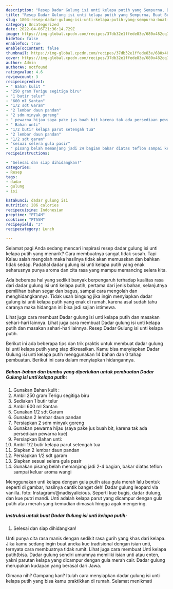 ```yaml
---
description: "Resep Dadar Gulung isi unti kelapa putih yang Sempurna, Buat Buka Puasa Menggugah Selera"
title: "Resep Dadar Gulung isi unti kelapa putih yang Sempurna, Buat Buka Puasa Menggugah Selera"
slug: 1803-resep-dadar-gulung-isi-unti-kelapa-putih-yang-sempurna-buat-buka-puasa-menggugah-selera
category: Uncategorized
date: 2022-04-06T21:36:14.729Z
image: https://img-global.cpcdn.com/recipes/37db32e1ffede83e/680x482cq70/dadar-gulung-isi-unti-kelapa-putih-foto-resep-utama.jpg
hideToc: false
enableToc: true
enableTocContent: false
thumbnail: https://img-global.cpcdn.com/recipes/37db32e1ffede83e/680x482cq70/dadar-gulung-isi-unti-kelapa-putih-foto-resep-utama.jpg
cover: https://img-global.cpcdn.com/recipes/37db32e1ffede83e/680x482cq70/dadar-gulung-isi-unti-kelapa-putih-foto-resep-utama.jpg
author: Admin
authorAv: notfound
ratingvalue: 4.6
reviewcount: 3
recipeingredient:
- " Bahan kulit "
- "250 gram Terigu segitiga biru"
- "1 butir telur"
- "600 ml Santan"
- "1/2 sdt Garam"
- "2 lembar daun pandan"
- "2 sdm minyak goreng"
- " pewarna hijau saya pake jus buah bit karena tak ada persediaan pewarna kue"
- " Bahan unti"
- "1/2 butir kelapa parut setengah tua"
- "2 lembar daun pandan"
- "1/2 sdt garam"
- "sesuai selera gula pasir"
- " pisang belah memanjang jadi 24 bagian bakar diatas teflon sampai keluar aroma wangi"
recipeinstructions:

- "Selesai dan siap dihidangkan!"
categories:
- Resep
tags:
- dadar
- gulung
- isi

katakunci: dadar gulung isi 
nutrition: 206 calories
recipecuisine: Indonesian
preptime: "PT14M"
cooktime: "PT55M"
recipeyield: "3"
recipecategory: Lunch

---
```



Selamat pagi Anda sedang mencari inspirasi resep dadar gulung isi unti kelapa putih yang menarik? Cara membuatnya sangat tidak susah. Tapi Kalau salah mengolah maka hasilnya tidak akan memuaskan dan bahkan tidak sedap. Padahal dadar gulung isi unti kelapa putih yang enak seharusnya punya aroma dan cita rasa yang mampu memancing selera kita.


Ada beberapa hal yang sedikit banyak berpengaruh terhadap kualitas rasa dari dadar gulung isi unti kelapa putih, pertama dari jenis bahan, selanjutnya pemilihan bahan segar dan bagus, sampai cara mengolah dan menghidangkannya. Tidak usah bingung jika ingin menyiapkan dadar gulung isi unti kelapa putih yang enak di rumah, karena asal sudah tahu caranya maka hidangan ini bisa jadi sajian istimewa.

Lihat juga cara membuat Dadar gulung isi unti kelapa putih dan masakan sehari-hari lainnya. Lihat juga cara membuat Dadar gulung isi unti kelapa putih dan masakan sehari-hari lainnya. Resep Dadar Gulung isi unti kelapa putih.


Berikut ini ada beberapa tips dan trik praktis untuk membuat dadar gulung isi unti kelapa putih yang siap dikreasikan. Kamu bisa menyiapkan Dadar Gulung isi unti kelapa putih menggunakan 14 bahan dan 0 tahap pembuatan. Berikut ini cara dalam menyiapkan hidangannya.

<!--inarticleads1-->

##### Bahan-bahan dan bumbu yang diperlukan untuk pembuatan Dadar Gulung isi unti kelapa putih:

1. Gunakan  Bahan kulit :
1. Ambil 250 gram Terigu segitiga biru
1. Sediakan 1 butir telur
1. Ambil 600 ml Santan
1. Gunakan 1/2 sdt Garam
1. Gunakan 2 lembar daun pandan
1. Persiapkan 2 sdm minyak goreng
1. Gunakan  pewarna hijau (saya pake jus buah bit, karena tak ada persediaan pewarna kue)
1. Persiapkan  Bahan unti:
1. Ambil 1/2 butir kelapa parut setengah tua
1. Siapkan 2 lembar daun pandan
1. Persiapkan 1/2 sdt garam
1. Siapkan sesuai selera gula pasir
1. Gunakan  pisang belah memanjang jadi 2-4 bagian, bakar diatas teflon sampai keluar aroma wangi


Menggunakan unti kelapa dengan gula putih atau gula merah lalu bentuk seperti di gambar, hasilnya cantik banget deh! Dadar gulung leopard vla vanilla. foto: Instagram/@nadisyalicious. Seperti kue bugis, dadar dulung, dan kue putri mandi. Unti adalah kelapa parut yang dicampur dengan gula putih atau merah yang kemudian dimasak hingga agak mengering. 

<!--inarticleads2-->

##### Instruksi untuk buat Dadar Gulung isi unti kelapa putih:


1. Selesai dan siap dihidangkan!

Unti punya cita rasa manis dengan sedikit rasa gurih yang khas dari kelapa. Jika kamu sedang ingin buat aneka kue tradisional dengan isian unti, ternyata cara membuatnya tidak rumit. Lihat juga cara membuat Unti kelapa putih(bisa. Dadar gulung sendiri umumnya memiliki isian unti atau enten, yakni parutan kelapa yang dicampur dengan gula merah cair. Dadar gulung merupakan kudapan yang berasal dari Jawa. 

Gimana nih? Gampang kan? Itulah cara menyiapkan dadar gulung isi unti kelapa putih yang bisa kamu praktikkan di rumah. Selamat menikmati
